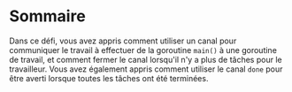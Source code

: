 # Sommaire

Dans ce défi, vous avez appris comment utiliser un canal pour communiquer le travail à effectuer de la goroutine `main()` à une goroutine de travail, et comment fermer le canal lorsqu'il n'y a plus de tâches pour le travailleur. Vous avez également appris comment utiliser le canal `done` pour être averti lorsque toutes les tâches ont été terminées.
